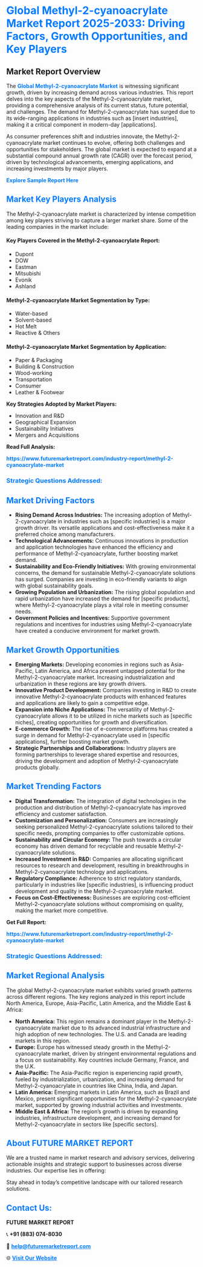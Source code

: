 <h1 style="color: #007BFF;">Global Methyl-2-cyanoacrylate Market Report 2025-2033: Driving Factors, Growth Opportunities, and Key Players</h1>

<section id="overview">
<h2>Market Report Overview</h2>
<p>The <a href="https://www.futuremarketreport.com/industry-report/methyl-2-cyanoacrylate-market" style="color: #007BFF; text-decoration: none;"><strong>Global Methyl-2-cyanoacrylate Market</strong></a> is witnessing significant growth, driven by increasing demand across various industries. This report delves into the key aspects of the Methyl-2-cyanoacrylate market, providing a comprehensive analysis of its current status, future potential, and challenges. The demand for Methyl-2-cyanoacrylate has surged due to its wide-ranging applications in industries such as [insert industries], making it a critical component in modern-day [applications].</p>
<p>As consumer preferences shift and industries innovate, the Methyl-2-cyanoacrylate market continues to evolve, offering both challenges and opportunities for stakeholders. The global market is expected to expand at a substantial compound annual growth rate (CAGR) over the forecast period, driven by technological advancements, emerging applications, and increasing investments by major players.</p>
</section>

<section id="overview">
<p><a href="https://www.futuremarketreport.com/request-sample/reportId=84170" style="color: #007BFF; text-decoration: none;"><strong>Explore Sample Report Here</strong></a></p>
</section>

<section id="key-players">
<h2 style="color: #007BFF;">Market Key Players Analysis</h2>
<p>The Methyl-2-cyanoacrylate market is characterized by intense competition among key players striving to capture a larger market share. Some of the leading companies in the market include:</p>
<h4>Key Players Covered in the Methyl-2-cyanoacrylate Report:</h4>
<ul><li>Dupont</li><li>DOW</li><li>Eastman</li><li>Mitsubishi</li><li>Evonik</li><li>Ashland</li></ul>
<h4>Methyl-2-cyanoacrylate Market Segmentation by Type:</h4>
<ul><li>Water-based</li><li>Solvent-based</li><li>Hot Melt</li><li>Reactive &amp; Others</li></ul>

<h4>Methyl-2-cyanoacrylate Market Segmentation by Application:</h4>
<ul><li>Paper &amp; Packaging</li><li>Building &amp; Construction</li><li>Wood-working</li><li>Transportation</li><li>Consumer</li><li>Leather &amp; Footwear</li></ul>
<p><strong>Key Strategies Adopted by Market Players:</strong></p>
<ul>
<li>Innovation and R&D</li>
<li>Geographical Expansion</li>
<li>Sustainability Initiatives</li>
<li>Mergers and Acquisitions</li>
</ul>
</section>

<section>
<p><strong>Read Full Analysis: </strong></p><a href="https://www.futuremarketreport.com/industry-report/methyl-2-cyanoacrylate-market" style="color: #007BFF; text-decoration: none;"><strong>https://www.futuremarketreport.com/industry-report/methyl-2-cyanoacrylate-market</strong></a>
<h3 style="color: #007BFF;">Strategic Questions Addressed:</h3>
</section>

<section id="driving-factors">
<h2 style="color: #007BFF;">Market Driving Factors</h2>
<ul>
<li><strong>Rising Demand Across Industries:</strong> The increasing adoption of Methyl-2-cyanoacrylate in industries such as [specific industries] is a major growth driver. Its versatile applications and cost-effectiveness make it a preferred choice among manufacturers.</li>
<li><strong>Technological Advancements:</strong> Continuous innovations in production and application technologies have enhanced the efficiency and performance of Methyl-2-cyanoacrylate, further boosting market demand.</li>
<li><strong>Sustainability and Eco-Friendly Initiatives:</strong> With growing environmental concerns, the demand for sustainable Methyl-2-cyanoacrylate solutions has surged. Companies are investing in eco-friendly variants to align with global sustainability goals.</li>
<li><strong>Growing Population and Urbanization:</strong> The rising global population and rapid urbanization have increased the demand for [specific products], where Methyl-2-cyanoacrylate plays a vital role in meeting consumer needs.</li>
<li><strong>Government Policies and Incentives:</strong> Supportive government regulations and incentives for industries using Methyl-2-cyanoacrylate have created a conducive environment for market growth.</li>
</ul>
</section>

<section id="growth-opportunities">
<h2 style="color: #007BFF;">Market Growth Opportunities</h2>
<ul>
<li><strong>Emerging Markets:</strong> Developing economies in regions such as Asia-Pacific, Latin America, and Africa present untapped potential for the Methyl-2-cyanoacrylate market. Increasing industrialization and urbanization in these regions are key growth drivers.</li>
<li><strong>Innovative Product Development:</strong> Companies investing in R&D to create innovative Methyl-2-cyanoacrylate products with enhanced features and applications are likely to gain a competitive edge.</li>
<li><strong>Expansion into Niche Applications:</strong> The versatility of Methyl-2-cyanoacrylate allows it to be utilized in niche markets such as [specific niches], creating opportunities for growth and diversification.</li>
<li><strong>E-commerce Growth:</strong> The rise of e-commerce platforms has created a surge in demand for Methyl-2-cyanoacrylate used in [specific applications], further boosting market growth.</li>
<li><strong>Strategic Partnerships and Collaborations:</strong> Industry players are forming partnerships to leverage shared expertise and resources, driving the development and adoption of Methyl-2-cyanoacrylate products globally.</li>
</ul>
</section>

<section id="trending-factors">
<h2 style="color: #007BFF;">Market Trending Factors</h2>
<ul>
<li><strong>Digital Transformation:</strong> The integration of digital technologies in the production and distribution of Methyl-2-cyanoacrylate has improved efficiency and customer satisfaction.</li>
<li><strong>Customization and Personalization:</strong> Consumers are increasingly seeking personalized Methyl-2-cyanoacrylate solutions tailored to their specific needs, prompting companies to offer customizable options.</li>
<li><strong>Sustainability and Circular Economy:</strong> The push towards a circular economy has driven demand for recyclable and reusable Methyl-2-cyanoacrylate solutions.</li>
<li><strong>Increased Investment in R&D:</strong> Companies are allocating significant resources to research and development, resulting in breakthroughs in Methyl-2-cyanoacrylate technology and applications.</li>
<li><strong>Regulatory Compliance:</strong> Adherence to strict regulatory standards, particularly in industries like [specific industries], is influencing product development and quality in the Methyl-2-cyanoacrylate market.</li>
<li><strong>Focus on Cost-Effectiveness:</strong> Businesses are exploring cost-efficient Methyl-2-cyanoacrylate solutions without compromising on quality, making the market more competitive.</li>
</ul>
</section>

<section>
<p><strong>Get Full Report: </strong></p><a href="https://www.futuremarketreport.com/industry-report/methyl-2-cyanoacrylate-market" style="color: #007BFF; text-decoration: none;"><strong>https://www.futuremarketreport.com/industry-report/methyl-2-cyanoacrylate-market</strong></a>
<h3 style="color: #007BFF;">Strategic Questions Addressed:</h3>
</section>


<section id="regional-analysis">
<h2 style="color: #007BFF;">Market Regional Analysis</h2>
<p>The global Methyl-2-cyanoacrylate market exhibits varied growth patterns across different regions. The key regions analyzed in this report include North America, Europe, Asia-Pacific, Latin America, and the Middle East & Africa:</p>
<ul>
<li><strong>North America:</strong> This region remains a dominant player in the Methyl-2-cyanoacrylate market due to its advanced industrial infrastructure and high adoption of new technologies. The U.S. and Canada are leading markets in this region.</li>
<li><strong>Europe:</strong> Europe has witnessed steady growth in the Methyl-2-cyanoacrylate market, driven by stringent environmental regulations and a focus on sustainability. Key countries include Germany, France, and the U.K.</li>
<li><strong>Asia-Pacific:</strong> The Asia-Pacific region is experiencing rapid growth, fueled by industrialization, urbanization, and increasing demand for Methyl-2-cyanoacrylate in countries like China, India, and Japan.</li>
<li><strong>Latin America:</strong> Emerging markets in Latin America, such as Brazil and Mexico, present significant opportunities for the Methyl-2-cyanoacrylate market, supported by growing industrial activities and investments.</li>
<li><strong>Middle East & Africa:</strong> The region’s growth is driven by expanding industries, infrastructure development, and increasing demand for Methyl-2-cyanoacrylate in sectors like [specific sectors].</li>
</ul>
</section>

<footer>
<h2 style="color: #007BFF;">About FUTURE MARKET REPORT</h2>
<p>We are a trusted name in market research and advisory services, delivering actionable insights and strategic support to businesses across diverse industries. Our expertise lies in offering:</p>

<p>Stay ahead in today’s competitive landscape with our tailored research solutions.</p>

<h2 style="color: #007BFF;">Contact Us:</h2>
<p><strong>FUTURE MARKET REPORT</strong></p>
<p>📞 <strong>+91 (883) 074-8030</strong></p>
<p>📧 <strong><a href="mailto:help@futuremarketreport.com" style="color: #007BFF;">help@futuremarketreport.com</a></strong></p>
<p>🌐 <strong><a href="https://www.futuremarketreport.com/" style="color: #007BFF;">Visit Our Website</a></strong></p>
</footer>